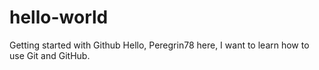 # hello-world
Getting started with Github
Hello,
Peregrin78 here, I want to learn how to use Git and GitHub.
